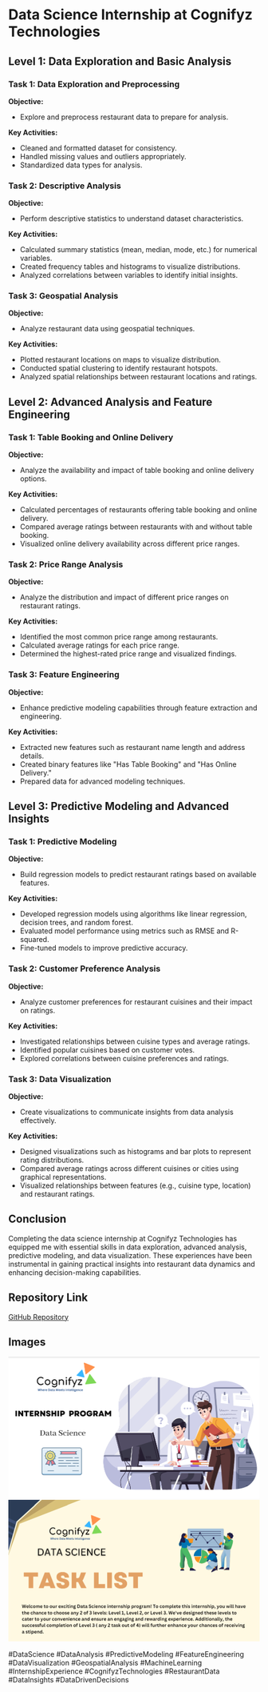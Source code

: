 # Data Science Internship at Cognifyz Technologies

## Level 1: Data Exploration and Basic Analysis

### Task 1: Data Exploration and Preprocessing

**Objective:**
- Explore and preprocess restaurant data to prepare for analysis.

**Key Activities:**
- Cleaned and formatted dataset for consistency.
- Handled missing values and outliers appropriately.
- Standardized data types for analysis.

### Task 2: Descriptive Analysis

**Objective:**
- Perform descriptive statistics to understand dataset characteristics.

**Key Activities:**
- Calculated summary statistics (mean, median, mode, etc.) for numerical variables.
- Created frequency tables and histograms to visualize distributions.
- Analyzed correlations between variables to identify initial insights.

### Task 3: Geospatial Analysis

**Objective:**
- Analyze restaurant data using geospatial techniques.

**Key Activities:**
- Plotted restaurant locations on maps to visualize distribution.
- Conducted spatial clustering to identify restaurant hotspots.
- Analyzed spatial relationships between restaurant locations and ratings.

## Level 2: Advanced Analysis and Feature Engineering

### Task 1: Table Booking and Online Delivery

**Objective:**
- Analyze the availability and impact of table booking and online delivery options.

**Key Activities:**
- Calculated percentages of restaurants offering table booking and online delivery.
- Compared average ratings between restaurants with and without table booking.
- Visualized online delivery availability across different price ranges.

### Task 2: Price Range Analysis

**Objective:**
- Analyze the distribution and impact of different price ranges on restaurant ratings.

**Key Activities:**
- Identified the most common price range among restaurants.
- Calculated average ratings for each price range.
- Determined the highest-rated price range and visualized findings.

### Task 3: Feature Engineering

**Objective:**
- Enhance predictive modeling capabilities through feature extraction and engineering.

**Key Activities:**
- Extracted new features such as restaurant name length and address details.
- Created binary features like "Has Table Booking" and "Has Online Delivery."
- Prepared data for advanced modeling techniques.

## Level 3: Predictive Modeling and Advanced Insights

### Task 1: Predictive Modeling

**Objective:**
- Build regression models to predict restaurant ratings based on available features.

**Key Activities:**
- Developed regression models using algorithms like linear regression, decision trees, and random forest.
- Evaluated model performance using metrics such as RMSE and R-squared.
- Fine-tuned models to improve predictive accuracy.

### Task 2: Customer Preference Analysis

**Objective:**
- Analyze customer preferences for restaurant cuisines and their impact on ratings.

**Key Activities:**
- Investigated relationships between cuisine types and average ratings.
- Identified popular cuisines based on customer votes.
- Explored correlations between cuisine preferences and ratings.

### Task 3: Data Visualization

**Objective:**
- Create visualizations to communicate insights from data analysis effectively.

**Key Activities:**
- Designed visualizations such as histograms and bar plots to represent rating distributions.
- Compared average ratings across different cuisines or cities using graphical representations.
- Visualized relationships between features (e.g., cuisine type, location) and restaurant ratings.

## Conclusion

Completing the data science internship at Cognifyz Technologies has equipped me with essential skills in data exploration, advanced analysis, predictive modeling, and data visualization. These experiences have been instrumental in gaining practical insights into restaurant data dynamics and enhancing decision-making capabilities.

## Repository Link

[GitHub Repository](https://github.com/Nayeem-stud/Cognifyz-Datascience-Internship.git)

## Images
![Data Science Internship](COGNIFY/page-1.png)
![Task List](COGNIFY/page-2.png)


#DataScience #DataAnalysis #PredictiveModeling #FeatureEngineering #DataVisualization #GeospatialAnalysis #MachineLearning #InternshipExperience #CognifyzTechnologies #RestaurantData #DataInsights #DataDrivenDecisions



